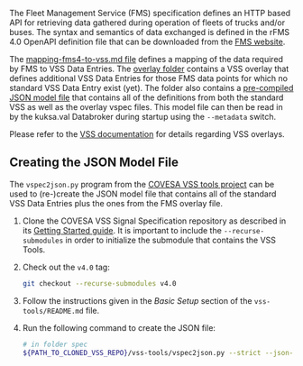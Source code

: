 <!--
SPDX-FileCopyrightText: 2023 Contributors to the Eclipse Foundation

See the NOTICE file(s) distributed with this work for additional
information regarding copyright ownership.

Licensed under the Apache License, Version 2.0 (the "License");
you may not use this file except in compliance with the License.
You may obtain a copy of the License at

     http://www.apache.org/licenses/LICENSE-2.0

Unless required by applicable law or agreed to in writing, software
distributed under the License is distributed on an "AS IS" BASIS,
WITHOUT WARRANTIES OR CONDITIONS OF ANY KIND, either express or implied.
See the License for the specific language governing permissions and
limitations under the License.

SPDX-License-Identifier: Apache-2.0
-->
The Fleet Management Service (FMS) specification defines an HTTP based API for retrieving data gathered during operation of
fleets of trucks and/or buses. The syntax and semantics of data exchanged is defined in the rFMS 4.0 OpenAPI definition
file that can be downloaded from the [FMS website](https://www.fms-standard.com).

The [mapping-fms4-to-vss.md file](mapping-fms4-to-vss.md) defines a mapping of the data required by FMS to VSS Data Entries.
The [overlay folder](overlay) contains a VSS overlay that defines additional VSS Data Entries for those FMS data points for
which no standard VSS Data Entry exist (yet). The folder also contains a [pre-compiled JSON model file](spec/overlay/vss.json) that
contains all of the definitions from both the standard VSS as well as the overlay vspec files.
This model file can then be read in by the kuksa.val Databroker during startup using the `--metadata` switch.

Please refer to the [VSS documentation](https://covesa.github.io/vehicle_signal_specification/rule_set/overlay/) for details regarding VSS overlays.

## Creating the JSON Model File

The `vspec2json.py` program from the [COVESA VSS tools project](https://github.com/COVESA/vss-tools) can be used to (re-)create the JSON model file that
contains all of the standard VSS Data Entries plus the ones from the FMS overlay file.

1. Clone the COVESA VSS Signal Specification repository as described in its
   [Getting Started guide](https://github.com/COVESA/vehicle_signal_specification#contribute-to-vss). It is important to include the
   `--recurse-submodules` in order to initialize the submodule that contains the VSS Tools.
2. Check out the `v4.0` tag:
   ```sh
   git checkout --recurse-submodules v4.0
   ```
3. Follow the instructions given in the *Basic Setup* section of the `vss-tools/README.md` file.
4. Run the following command to create the JSON file:
   
   ```sh
   # in folder spec
   ${PATH_TO_CLONED_VSS_REPO}/vss-tools/vspec2json.py --strict --json-pretty -e dbc -o overlay/fms.vspec ${PATH_TO_CLONED_VSS_REPO}/spec/VehicleSignalSpecification.vspec overlay/vss.json
   ```

